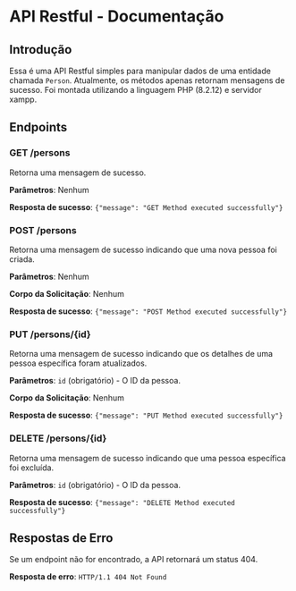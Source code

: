# API Restful - Documentação

## Introdução

Essa é uma API Restful simples para manipular dados de uma entidade chamada `Person`. Atualmente, os métodos apenas retornam mensagens de sucesso.
Foi montada utilizando a linguagem PHP (8.2.12) e servidor xampp. 

## Endpoints

### GET /persons

Retorna uma mensagem de sucesso.

**Parâmetros**: Nenhum

**Resposta de sucesso**: `{"message": "GET Method executed successfully"}`

### POST /persons

Retorna uma mensagem de sucesso indicando que uma nova pessoa foi criada.

**Parâmetros**: Nenhum

**Corpo da Solicitação**: Nenhum

**Resposta de sucesso**: `{"message": "POST Method executed successfully"}`

### PUT /persons/{id}

Retorna uma mensagem de sucesso indicando que os detalhes de uma pessoa específica foram atualizados.

**Parâmetros**: `id` (obrigatório) - O ID da pessoa.

**Corpo da Solicitação**: Nenhum

**Resposta de sucesso**: `{"message": "PUT Method executed successfully"}`

### DELETE /persons/{id}

Retorna uma mensagem de sucesso indicando que uma pessoa específica foi excluída.

**Parâmetros**: `id` (obrigatório) - O ID da pessoa.

**Resposta de sucesso**: `{"message": "DELETE Method executed successfully"}`

## Respostas de Erro

Se um endpoint não for encontrado, a API retornará um status 404.

**Resposta de erro**: `HTTP/1.1 404 Not Found`